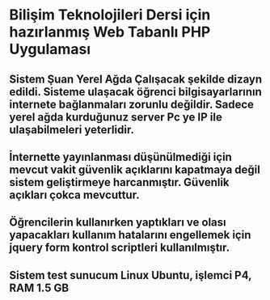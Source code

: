 ﻿# Bilişim Teknolojileri Dersi için hazırlanmış Web Tabanlı PHP Uygulaması

## Sistem Şuan Yerel Ağda Çalışacak şekilde dizayn edildi. Sisteme ulaşacak öğrenci bilgisayarlarının internete bağlanmaları zorunlu değildir. Sadece yerel ağda kurduğunuz server Pc ye IP ile ulaşabilmeleri yeterlidir.

## İnternette yayınlanması düşünülmediği için mevcut vakit güvenlik açıklarını kapatmaya değil sistem geliştirmeye harcanmıştır. Güvenlik açıkları çokca mevcuttur.

## Öğrencilerin kullanırken yaptıkları ve olası yapacakları kullanım hatalarını engellemek için jquery form kontrol scriptleri kullanılmıştır. 

## Sistem test sunucum Linux Ubuntu, işlemci P4, RAM 1.5 GB

